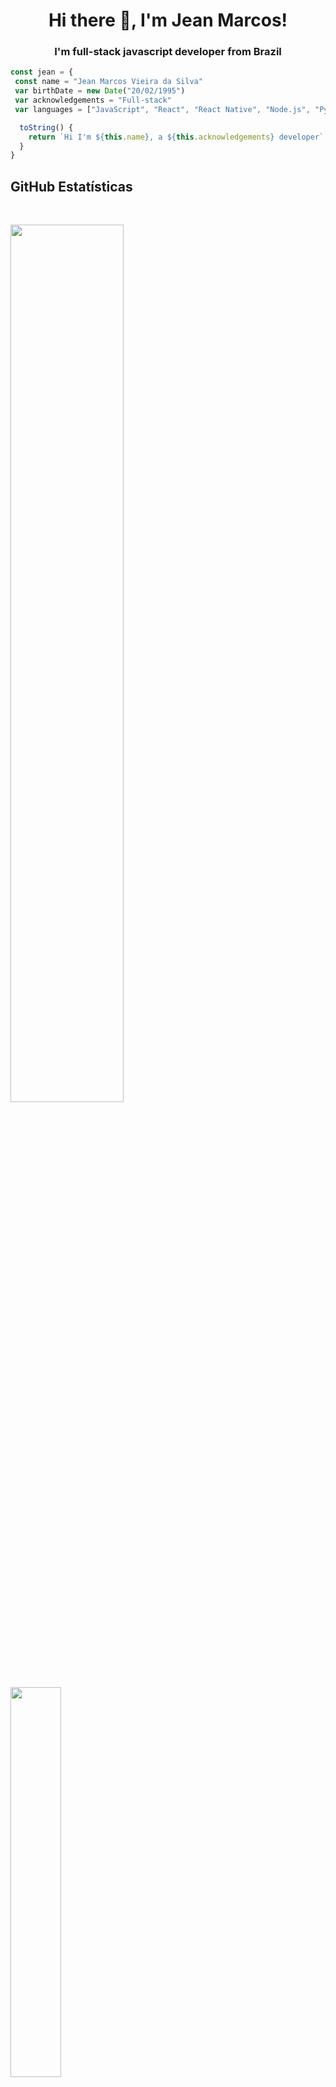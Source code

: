 <h1 align="center">Hi there 👋, I'm Jean Marcos!</h1>

<h3 align="center">I'm full-stack javascript developer from Brazil</h3>

```javascript
const jean = {
 const name = "Jean Marcos Vieira da Silva"
 var birthDate = new Date("20/02/1995")
 var acknowledgements = "Full-stack"
 var languages = ["JavaScript", "React", "React Native", "Node.js", "Python", "PHP", "React Testing Library", "Jest"]

  toString() {
    return `Hi I'm ${this.name}, a ${this.acknowledgements} developer`;
  }
}
```

 ## **GitHub Estatísticas**

<br/>
<p>
  <img width="60%" src="https://github-readme-stats.vercel.app/api?username=jeanmarcos552&show_icons=true&hide_border=true" />
  <img width="40%" src="https://github-readme-stats.vercel.app/api/top-langs/?username=jeanmarcos552&theme=dracula&hide_langs_below=1" />
</p>
<br>


 <!-- <img align="center" src="https://github-readme-stats.vercel.app/api?username=jeanmarcos552&show_icons=true&theme=dracula&line_height=27" alt="JEAN MARCOS"/> -->


[instagram]: https://www.instagram.com/jieaan/
[linkedin]: https://www.linkedin.com/in/jean-marcos-80119a117/

